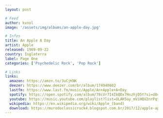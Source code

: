 ```yaml
---
layout: post

# Feed
author: kvnol
image: '/assets/img/albums/an-apple-day.jpg'

# Infos
title: An Apple A Day
artist: Apple
released: 1969-09-22
country: Inglaterra
label: Page One
categories: ['Psychedelic Rock', 'Pop Rock']

# Links
links:
  amazon: https://amzn.to/3uCjKNK
  deezer: https://www.deezer.com/br/album/174940602
  lastfm: https://www.last.fm/music/Apple/An+Apple+A+Day
  spotify: https://open.spotify.com/album/78cVr7I4IbQDx7HszhjD5Y?si=d8eFZqNZRGOVfVfOjSCJjg
  youtube: https://music.youtube.com/playlist?list=OLAK5uy_mViHQV2nrPqtssPCmyQDd0miXWjl8pxb8
  wikipedia: https://en.wikipedia.org/wiki/Apple_(band)
  download: https://murodoclassicrock4.blogspot.com.br/2017/12/apple-apple-day-1969.html
---
```

